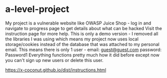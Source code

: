 # a-level-project
My project is a vulnerable website like OWASP Juice Shop - log in and navigate to progress page to get details about what can be hacked
Visit the instruction page for more help.
This is only a demo version - I removed all the libraries I was using which means my project now uses local storage/cookies instead of the database that was attached to my personal email.
This means there is only 1 user - email: guest@guest.com password: Password1
Everything functions pretty much how it did before except now you can't sign up new users or delete this user.

https://x-coconut.github.io/dist/instructions.html
